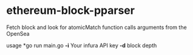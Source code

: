 # ethereum-block-pparser

Fetch block and look for atomicMatch function calls arguments from the OpenSea

usage *go run main.go **-i** Your infura API key **-d**  block depth

